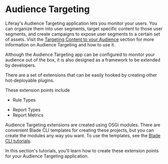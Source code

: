 # Audience Targeting [](id=audience-targeting)

Liferay's Audience Targeting application lets you monitor your users. You can
organize them into user segments, target specific content to those user
segments, and create campaigns to expose user segments to a certain set of
assets. Visit the
[Targeting Content to your Audience](/discover/portal/-/knowledge_base/7-0/targeting-content-to-your-audience)
section for more information on Audience Targeting and how to use it.

Although the Audience Targeting app can be configured to monitor your audience
out of the box, it is also designed as a framework to be extended by
developers.

There are a set of extensions that can be easily hooked by creating other
hot-deployable plugins. 

These extension points include

* Rule Types
<!-- * Rules Engine -->
* Report Types
* Report Metrics

Audience Targeting extensions are created using OSGi modules. There are
convenient Blade CLI templates for creating these projects, but you can create
the modules any way you want. To use the templates, see the [Blade CLI
tutorials](/develop/tutorials/-/knowledge_base/7-0/blade-cli).

In this section's tutorials, you'll learn how to create these extension points
for your Audience Targeting application.
